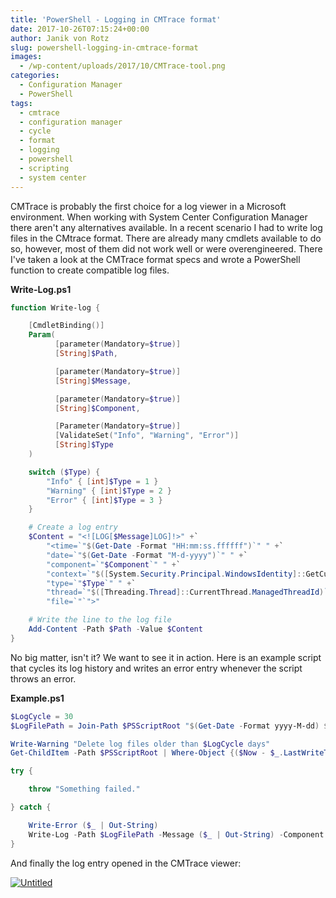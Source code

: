 ```yaml
---
title: 'PowerShell - Logging in CMTrace format'
date: 2017-10-26T07:15:24+00:00
author: Janik von Rotz
slug: powershell-logging-in-cmtrace-format
images:
  - /wp-content/uploads/2017/10/CMTrace-tool.png
categories:
  - Configuration Manager
  - PowerShell
tags:
  - cmtrace
  - configuration manager
  - cycle
  - format
  - logging
  - powershell
  - scripting
  - system center
---
```

CMTrace is probably the first choice for a log viewer in a Microsoft environment. When working with System Center Configuration Manager there aren't any alternatives available. In a recent scenario I had to write log files in the CMtrace format. There are already many cmdlets available to do so, however, most of them did not work well or were overengineered. There I've taken a look at the CMTrace format specs and wrote a PowerShell function to create compatible log files.
<!--more-->

**Write-Log.ps1**

```powershell
function Write-log {

    [CmdletBinding()]
    Param(
          [parameter(Mandatory=$true)]
          [String]$Path,

          [parameter(Mandatory=$true)]
          [String]$Message,

          [parameter(Mandatory=$true)]
          [String]$Component,

          [Parameter(Mandatory=$true)]
          [ValidateSet("Info", "Warning", "Error")]
          [String]$Type
    )

    switch ($Type) {
        "Info" { [int]$Type = 1 }
        "Warning" { [int]$Type = 2 }
        "Error" { [int]$Type = 3 }
    }

    # Create a log entry
    $Content = "<![LOG[$Message]LOG]!>" +`
        "<time=`"$(Get-Date -Format "HH:mm:ss.ffffff")`" " +`
        "date=`"$(Get-Date -Format "M-d-yyyy")`" " +`
        "component=`"$Component`" " +`
        "context=`"$([System.Security.Principal.WindowsIdentity]::GetCurrent().Name)`" " +`
        "type=`"$Type`" " +`
        "thread=`"$([Threading.Thread]::CurrentThread.ManagedThreadId)`" " +`
        "file=`"`">"

    # Write the line to the log file
    Add-Content -Path $Path -Value $Content
}
```

No  big matter, isn't it? We want to see it in action. Here is an example script that cycles its log history and writes an error entry whenever the script throws an error.

**Example.ps1**

```powershell
$LogCycle = 30
$LogFilePath = Join-Path $PSScriptRoot "$(Get-Date -Format yyyy-M-dd) $($MyInvocation.MyCommand.Name).log"

Write-Warning "Delete log files older than $LogCycle days"
Get-ChildItem -Path $PSScriptRoot | Where-Object {($Now - $_.LastWriteTime).Days -gt $LogCycle -and $_.extension -eq ".log"} | Remove-Item

try {

    throw "Something failed."

} catch {

    Write-Error ($_ | Out-String)
    Write-Log -Path $LogFilePath -Message ($_ | Out-String) -Component $MyInvocation.MyCommand.Name -Type Error
}
```

And finally the log entry opened in the CMTrace viewer:

[![Untitled](/wp-content/uploads/2017/10/CMTrace-example-log.png)](/wp-content/uploads/2017/10/CMTrace-example-log.png)